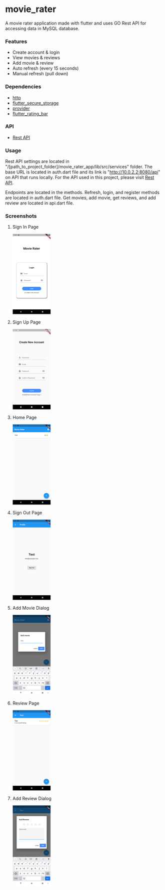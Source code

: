 # movie_rater

A movie rater application made with flutter and uses GO Rest API for accessing data in MySQL database.

### Features

- Create account & login
- View movies & reviews
- Add movie & review
- Auto refresh (every 15 seconds)
- Manual refresh (pull down)

### Dependencies

- [http](https://pub.dev/packages/http)
- [flutter_secure_storage](https://pub.dev/packages/flutter_secure_storage)
- [provider](https://pub.dev/packages/provider)
- [flutter_rating_bar](https://pub.dev/packages/flutter_rating_bar)

### API

- [Rest API](https://github.com/xiaoming857/movie_rater_restapi)

### Usage

Rest API settings are located in "/[path_to_project_folder]/movie_rater_app/lib/src/services" folder. The base URL is located in auth.dart file and its link is "http://10.0.2.2:8080/api" on API that runs locally. For the API used in this project, please visit [Rest API](https://github.com/xiaoming857/movie_rater_restapi).

Endpoints are located in the methods. Refresh, login, and register methods are located in auth.dart file. Get movies, add movie, get reviews, and add review are located in api.dart file.

### Screenshots

1. Sign In Page

   <img src="etc/app_screenshots/sign_in_page.png" style="zoom: 25%;" />

2. Sign Up Page

   <img src="etc/app_screenshots/sign_up_page.png" style="zoom: 25%;" />

3. Home Page

   <img src="etc/app_screenshots/home_page.png" style="zoom: 25%;" />

4. Sign Out Page

   <img src="etc/app_screenshots/sign_out_page.png" style="zoom: 25%;" />

5. Add Movie Dialog

   <img src="etc/app_screenshots/add_movie_dialog.png" style="zoom: 25%;" />

6. Review Page

   <img src="etc/app_screenshots/review_page.png" style="zoom: 25%;" />

7. Add Review Dialog

   <img src="etc/app_screenshots/add_review_dialog.png" style="zoom: 25%;" />

